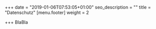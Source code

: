 +++
date = "2019-01-06T07:53:05+01:00"
seo_description = ""
title = "Datenschutz"
[menu.footer]
weight = 2

+++
BlaBla